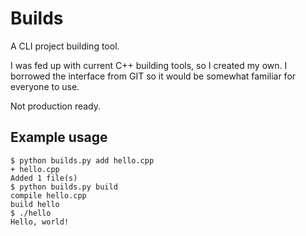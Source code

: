 # Builds
A CLI project building tool.

I was fed up with current C++ building tools, so I created my own. I borrowed the interface from GIT so it would be somewhat familiar for everyone to use.

Not production ready.

## Example usage

```
$ python builds.py add hello.cpp
+ hello.cpp
Added 1 file(s)
$ python builds.py build
compile hello.cpp
build hello
$ ./hello
Hello, world!
```
